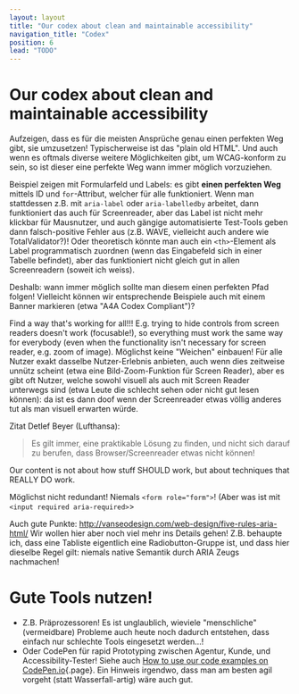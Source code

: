 ```yaml
---
layout: layout
title: "Our codex about clean and maintainable accessibility"
navigation_title: "Codex"
position: 6
lead: "TODO"
---
```


# Our codex about clean and maintainable accessibility

Aufzeigen, dass es für die meisten Ansprüche genau einen perfekten Weg gibt, sie umzusetzen! Typischerweise ist das "plain old HTML". Und auch wenn es oftmals diverse weitere Möglichkeiten gibt, um WCAG-konform zu sein, so ist dieser eine perfekte Weg wann immer möglich vorzuziehen.

Beispiel zeigen mit Formularfeld und Labels: es gibt **einen perfekten Weg** mittels ID und `for`-Attribut, welcher für alle funktioniert. Wenn man stattdessen z.B. mit `aria-label` oder `aria-labelledby` arbeitet, dann funktioniert das auch für Screenreader, aber das Label ist nicht mehr klickbar für Mausnutzer, und auch gängige automatisierte Test-Tools geben dann falsch-positive Fehler aus (z.B. WAVE, vielleicht auch andere wie TotalValidator?)! Oder theoretisch könnte man auch ein `<th>`-Element als Label programmatisch zuordnen (wenn das Eingabefeld sich in einer Tabelle befindet), aber das funktioniert nicht gleich gut in allen Screenreadern (soweit ich weiss).

Deshalb: wann immer möglich sollte man diesem einen perfekten Pfad folgen! Vielleicht können wir entsprechende Beispiele auch mit einem Banner markieren (etwa "A4A Codex Compliant")?

Find a way that's working for all!!! E.g. trying to hide controls from screen readers doesn't work (focusable!), so everything must work the same way for everybody (even when the functionality isn't necessary for screen reader, e.g. zoom of image). Möglichst keine "Weichen" einbauen! Für alle Nutzer exakt dasselbe Nutzer-Erlebnis anbieten, auch wenn dies zeitweise unnütz scheint (etwa eine Bild-Zoom-Funktion für Screen Reader), aber es gibt oft Nutzer, welche sowohl visuell als auch mit Screen Reader unterwegs sind (etwa Leute die schlecht sehen oder nicht gut lesen können): da ist es dann doof wenn der Screenreader etwas völlig anderes tut als man visuell erwarten würde.

Zitat Detlef Beyer (Lufthansa):

> Es gilt immer, eine praktikable Lösung zu finden, und nicht sich darauf zu berufen, dass Browser/Screenreader etwas nicht können!

Our content is not about how stuff SHOULD work, but about techniques that REALLY DO work.

Möglichst nicht redundant! Niemals `<form role="form">`! (Aber was ist mit `<input required aria-required>`>

Auch gute Punkte: <http://vanseodesign.com/web-design/five-rules-aria-html/> Wir wollen hier aber noch viel mehr ins Details gehen! Z.B. behaupte ich, dass eine Tabliste eigentlich eine Radiobutton-Gruppe ist, und dass hier dieselbe Regel gilt: niemals native Semantik durch ARIA Zeugs nachmachen!

# Gute Tools nutzen!

- Z.B. Präprozessoren! Es ist unglaublich, wieviele "menschliche" (vermeidbare) Probleme auch heute noch dadurch entstehen, dass einfach nur schlechte Tools eingesetzt werden...!
- Oder CodePen für rapid Prototyping zwischen Agentur, Kunde, und Accessibility-Tester! Siehe auch [How to use our code examples on CodePen.io](/examples/how-to-use-codepen-io){.page}. Ein Hinweis irgendwo, dass man am besten agil vorgeht (statt Wasserfall-artig) wäre auch gut.